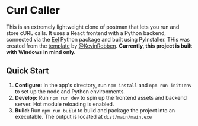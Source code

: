 # Curl Caller

This is an extremely lightweight clone of postman that lets you run and store cURL calls. It uses a React frontend with a Python backend, connected via the [Eel](https://github.com/python-eel/Eel) Python package and built using PyInstaller. THis was created from the [template](https://github.com[/KevinRobben](https://github.com/KevinRobben)/Eel/tree/main/examples/11%20-%20ViteReact_ts) by [@KevinRobben](https://github.com/KevinRobben). **Currently, this project is built with Windows in mind only.**

## Quick Start

1. **Configure:** In the app's directory, run `npm install` and `npm run init:env` to set up the node and Python environments.
2. **Develop:** Run `npm run dev` to spin up the frontend assets and backend server. Hot module reloading is enabled.
3. **Build:** Run `npm run build` to build and package the project into an executable. The output is located at `dist/main/main.exe`